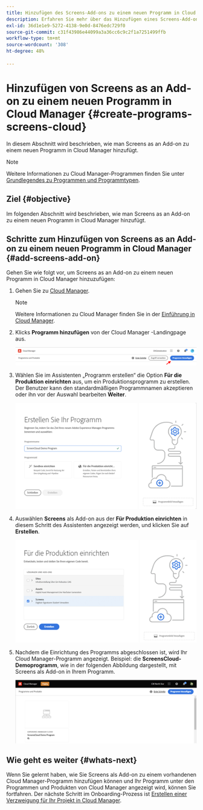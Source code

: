 ```yaml
---
title: Hinzufügen des Screens-Add-ons zu einem neuen Programm in Cloud Manager
description: Erfahren Sie mehr über das Hinzufügen eines Screens-Add-ons zu einem neuen Programm in Cloud Manager für Screens as a Cloud Service.
exl-id: 36d1e1e9-5272-4138-9e0d-8476edc729f0
source-git-commit: c31f43986e44099a3a36cc6c9c2f1a7251499ffb
workflow-type: tm+mt
source-wordcount: '308'
ht-degree: 48%

---
```


# Hinzufügen von Screens as an Add-on zu einem neuen Programm in Cloud Manager {#create-programs-screens-cloud}

In diesem Abschnitt wird beschrieben, wie man Screens as an Add-on zu einem neuen Programm in Cloud Manager hinzufügt.

>[!NOTE]
>Weitere Informationen zu Cloud Manager-Programmen finden Sie unter [Grundlegendes zu Programmen und Programmtypen](https://experienceleague.adobe.com/docs/experience-manager-cloud-service/content/implementing/using-cloud-manager/programs/program-types.html?lang=en).

## Ziel {#objective}

Im folgenden Abschnitt wird beschrieben, wie man Screens as an Add-on zu einem neuen Programm in Cloud Manager hinzufügt.

## Schritte zum Hinzufügen von Screens as an Add-on zu einem neuen Programm in Cloud Manager {#add-screens-add-on}

Gehen Sie wie folgt vor, um Screens as an Add-on zu einem neuen Programm in Cloud Manager hinzuzufügen:

1. Gehen Sie zu [Cloud Manager](https://my.cloudmanager.adobe.com/).

   >[!NOTE]
   >Weitere Informationen zu Cloud Manager finden Sie in der [Einführung in Cloud Manager](https://experienceleague.adobe.com/docs/experience-manager-cloud-service/content/onboarding/journey/cloud-manager.html?lang=de).

1. Klicks **Programm hinzufügen** von der Cloud Manager -Landingpage aus.

   ![image](/help/screens-cloud/assets/onboarding/onboard-screens-addon1.png)

1. Wählen Sie im Assistenten „Programm erstellen“ die Option **Für die Produktion einrichten** aus, um ein Produktionsprogramm zu erstellen. Der Benutzer kann den standardmäßigen Programmnamen akzeptieren oder ihn vor der Auswahl bearbeiten **Weiter**.

   ![Bild](/help/screens-cloud/assets/onboarding/onboard-screens-addon2.png)

1. Auswählen **Screens** als Add-on aus der **Für Produktion einrichten** in diesem Schritt des Assistenten angezeigt werden, und klicken Sie auf **Erstellen**.

   ![Bild](/help/screens-cloud/assets/onboarding/onboard-screens-addon3.png)

1. Nachdem die Einrichtung des Programms abgeschlossen ist, wird Ihr Cloud Manager-Programm angezeigt. Beispiel: die **ScreensCloud-Demoprogramm**, wie in der folgenden Abbildung dargestellt, mit Screens als Add-on in Ihrem Programm.

   ![image](/help/screens-cloud/assets/onboarding/onboard-screens-addon4.png)

## Wie geht es weiter {#whats-next}

Wenn Sie gelernt haben, wie Sie Screens als Add-on zu einem vorhandenen Cloud Manager-Programm hinzufügen können und Ihr Programm unter den Programmen und Produkten von Cloud Manager angezeigt wird, können Sie fortfahren. Der nächste Schritt im Onboarding-Prozess ist [Erstellen einer Verzweigung für Ihr Projekt in Cloud Manager](/help/screens-cloud/onboarding-screens-cloud/creating-a-branch.md).
